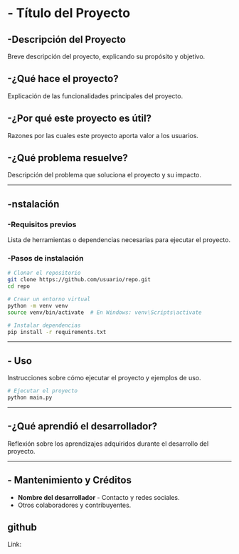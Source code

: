 # - Título del Proyecto

## -Descripción del Proyecto
Breve descripción del proyecto, explicando su propósito y objetivo.

## -¿Qué hace el proyecto?
Explicación de las funcionalidades principales del proyecto.

## -¿Por qué este proyecto es útil?
Razones por las cuales este proyecto aporta valor a los usuarios.

## -¿Qué problema resuelve?
Descripción del problema que soluciona el proyecto y su impacto.

---

## -nstalación

### -Requisitos previos
Lista de herramientas o dependencias necesarias para ejecutar el proyecto.

### -Pasos de instalación
```sh
# Clonar el repositorio
git clone https://github.com/usuario/repo.git
cd repo

# Crear un entorno virtual
python -m venv venv
source venv/bin/activate  # En Windows: venv\Scripts\activate

# Instalar dependencias
pip install -r requirements.txt
```

---

## - Uso

Instrucciones sobre cómo ejecutar el proyecto y ejemplos de uso.
```sh
# Ejecutar el proyecto
python main.py
```

---

## -¿Qué aprendió el desarrollador?
Reflexión sobre los aprendizajes adquiridos durante el desarrollo del proyecto.

---

## - Mantenimiento y Créditos
- **Nombre del desarrollador** - Contacto y redes sociales.
- Otros colaboradores y contribuyentes.

## github
Link: 

